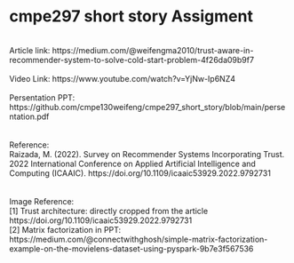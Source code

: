# cmpe297 short story Assigment </br>
</br>
Article link: https://medium.com/@weifengma2010/trust-aware-in-recommender-system-to-solve-cold-start-problem-4f26da09b9f7
</br>
</br>
Video Link: https://www.youtube.com/watch?v=YjNw-Ip6NZ4 </br>

</br>
Persentation PPT: https://github.com/cmpe130weifeng/cmpe297_short_story/blob/main/persentation.pdf </br>

</br>
</br>
Reference: </br>
Raizada, M. (2022). Survey on Recommender Systems Incorporating Trust. 2022 International Conference on Applied Artificial Intelligence and Computing (ICAAIC). https://doi.org/10.1109/icaaic53929.2022.9792731 </br>
</br>
</br>
Image Reference:  </br>
[1] Trust architecture: directly cropped from the article https://doi.org/10.1109/icaaic53929.2022.9792731 </br>
[2] Matrix factorization in PPT: https://medium.com/@connectwithghosh/simple-matrix-factorization-example-on-the-movielens-dataset-using-pyspark-9b7e3f567536
</br>
